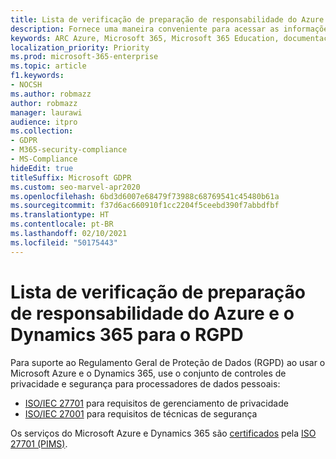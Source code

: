 ```yaml
---
title: Lista de verificação de preparação de responsabilidade do Azure e o Dynamics 365 para o RGPD
description: Fornece uma maneira conveniente para acessar as informações de que talvez você precise para dar suporte ao RGPD ao usar o Microsoft Azure.
keywords: ARC Azure, Microsoft 365, Microsoft 365 Education, documentação do Microsoft 365, RGPD
localization_priority: Priority
ms.prod: microsoft-365-enterprise
ms.topic: article
f1.keywords:
- NOCSH
ms.author: robmazz
author: robmazz
manager: laurawi
audience: itpro
ms.collection:
- GDPR
- M365-security-compliance
- MS-Compliance
hideEdit: true
titleSuffix: Microsoft GDPR
ms.custom: seo-marvel-apr2020
ms.openlocfilehash: 6bd3d6007e68479f73988c68769541c45480b61a
ms.sourcegitcommit: f37d6ac660910f1cc2204f5ceebd390f7abbdfbf
ms.translationtype: HT
ms.contentlocale: pt-BR
ms.lasthandoff: 02/10/2021
ms.locfileid: "50175443"
---
```

# <a name="azure-and-dynamics-365-accountability-readiness-checklist-for-the-gdpr"></a>Lista de verificação de preparação de responsabilidade do Azure e o Dynamics 365 para o RGPD

Para suporte ao Regulamento Geral de Proteção de Dados (RGPD) ao usar o Microsoft Azure e o Dynamics 365, use o conjunto de controles de privacidade e segurança para processadores de dados pessoais:

- [ISO/IEC 27701](https://shop.bsigroup.com/ProductDetail?pid=000000000030351736) para requisitos de gerenciamento de privacidade
- [ISO/IEC 27001](https://shop.bsigroup.com/ProductDetail?pid=000000000030347472) para requisitos de técnicas de segurança

Os serviços do Microsoft Azure e Dynamics 365 são [certificados](https://servicetrust.microsoft.com/ViewPage/MSComplianceGuideV3?command=Download&downloadType=Document&downloadId=00af6c3e-7f3e-4e0d-8b0e-79f45ef2cef1&tab=7027ead0-3d6b-11e9-b9e1-290b1eb4cdeb&docTab=7027ead0-3d6b-11e9-b9e1-290b1eb4cdeb_ISO_Reports) pela [ISO 27701 (PIMS)](offering-iso-27701.md).
